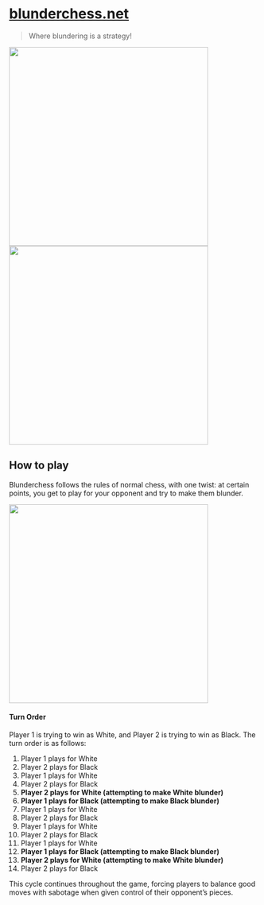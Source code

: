 # [blunderchess.net](https://blunderchess.net)

> Where blundering is a strategy!
<p float="left">

<img width="400" src="https://github.com/user-attachments/assets/d57c6ba3-48dc-4bc3-9c52-091b73a50a1d">
<img width="400" src="https://github.com/user-attachments/assets/21b9e270-95d0-449b-ad4c-08e0f0d123e0">

</p>

## How to play

Blunderchess follows the rules of normal chess, with one twist: at certain points, you get to play for your opponent and try to make them blunder.

<img width="400" src="https://github.com/user-attachments/assets/c9bfe673-6c3c-423c-8c6e-61e81c37db62">

#### Turn Order

Player 1 is trying to win as White, and Player 2 is trying to win as Black. The turn order is as follows:

1. Player 1 plays for White
1. Player 2 plays for Black
1. Player 1 plays for White
1. Player 2 plays for Black
1. **Player 2 plays for White (attempting to make White blunder)**
1. **Player 1 plays for Black (attempting to make Black blunder)**
1. Player 1 plays for White
1. Player 2 plays for Black
1. Player 1 plays for White
1. Player 2 plays for Black
1. Player 1 plays for White
1. **Player 1 plays for Black (attempting to make Black blunder)**
1. **Player 2 plays for White (attempting to make White blunder)**
1. Player 2 plays for Black

This cycle continues throughout the game, forcing players to balance good moves with sabotage when given control of their opponent’s pieces.
